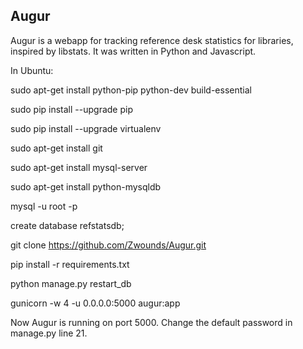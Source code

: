 ## Augur

Augur is a webapp for tracking reference desk statistics for libraries, inspired by libstats. It was written in Python and Javascript.

In Ubuntu:

sudo apt-get install python-pip python-dev build-essential 

sudo pip install --upgrade pip

sudo pip install --upgrade virtualenv

sudo apt-get install git

sudo apt-get install mysql-server

sudo apt-get install python-mysqldb

mysql -u root -p

create database refstatsdb;

git clone https://github.com/Zwounds/Augur.git

pip install -r requirements.txt

python manage.py restart_db

gunicorn -w 4 -u 0.0.0.0:5000 augur:app

Now Augur is running on port 5000. Change the default password in manage.py line 21.
